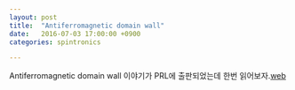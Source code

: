 ```yaml
---
layout: post
title:  "Antiferromagnetic domain wall"
date:   2016-07-03 17:00:00 +0900
categories: spintronics

---
```

Antiferromagnetic domain wall 이야기가 PRL에 출판되었는데 한번 읽어보자.[web](http://journals.aps.org/prl/abstract/10.1103/PhysRevLett.117.017202)




